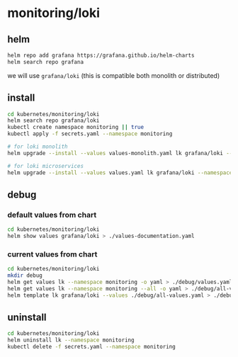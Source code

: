 # monitoring/loki
## helm
```bash
helm repo add grafana https://grafana.github.io/helm-charts
helm search repo grafana
```
we will use `grafana/loki` (this is compatible both monolith or distributed)

## install
```bash
cd kubernetes/monitoring/loki
helm search repo grafana/loki
kubectl create namespace monitoring || true
kubectl apply -f secrets.yaml --namespace monitoring

# for loki monolith
helm upgrade --install --values values-monolith.yaml lk grafana/loki --namespace monitoring

# for loki microservices
helm upgrade --install --values values.yaml lk grafana/loki --namespace monitoring
```

## debug

### default values from chart
```bash
cd kubernetes/monitoring/loki
helm show values grafana/loki > ./values-documentation.yaml
```

### current values from chart
```bash
cd kubernetes/monitoring/loki
mkdir debug
helm get values lk --namespace monitoring -o yaml > ./debug/values.yaml
helm get values lk --namespace monitoring --all -o yaml > ./debug/all-values.yaml
helm template lk grafana/loki --values ./debug/all-values.yaml > ./debug/rendered.yaml
```

## uninstall
```bash
cd kubernetes/monitoring/loki
helm uninstall lk --namespace monitoring
kubectl delete -f secrets.yaml --namespace monitoring
```